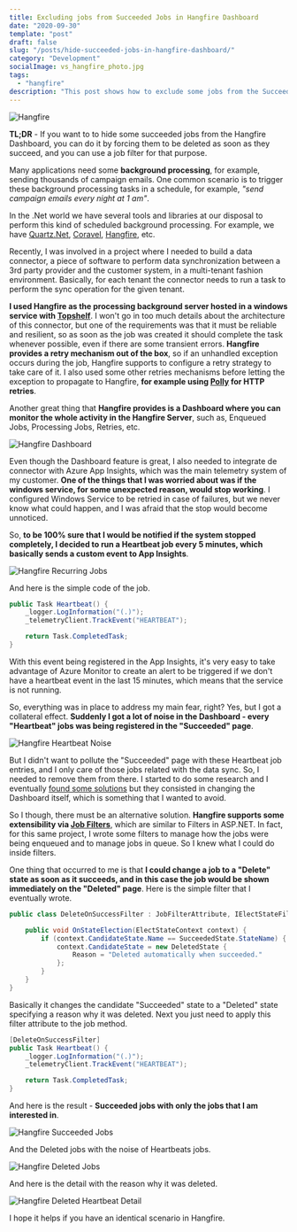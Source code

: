 ```yaml
---
title: Excluding jobs from Succeeded Jobs in Hangfire Dashboard
date: "2020-09-30"
template: "post"
draft: false
slug: "/posts/hide-succeeded-jobs-in-hangfire-dashboard/"
category: "Development"
socialImage: vs_hangfire_photo.jpg
tags:
  - "hangfire"
description: "This post shows how to exclude some jobs from the Succeeded in Hangfire Dashboard, even if they succeed."
---
```


![Hangfire](./vs_hangfire_photo.jpg)

**TL;DR** - If you want to to hide some succeeded jobs from the Hangfire
Dashboard, you can do it by forcing them to be deleted as soon as they succeed,
and you can use a job filter for that purpose.

Many applications need some **background processing**, for example,  sending
thousands of campaign emails. One common scenario is to trigger these background
processing tasks in a schedule, for example, *"send campaign emails every night
at 1 am"*.

In the .Net world we have several tools and libraries at our disposal to perform
this kind of scheduled background processing. For example, we have
[Quartz.Net](https://www.quartz-scheduler.net/),
[Coravel](https://docs.coravel.net/), [Hangfire](https://www.hangfire.io/), etc.

Recently, I was involved in a project where I needed to build a data connector,
a piece of software to perform data synchronization between a 3rd party provider
and the customer system, in a multi-tenant fashion environment. Basically, for
each tenant the connector needs to run a task to perform the sync operation for
the given tenant.

**I used Hangfire as the processing background server hosted in a windows
service with [Topshelf](https://github.com/Topshelf/Topshelf)**. I won't go in
too much details about the architecture of this connector, but one of the
requirements was that it must be reliable and resilient, so as soon as the job
was created it should complete the task whenever possible, even if there are
some transient errors. **Hangfire provides a retry mechanism out of the box**,
so if an unhandled exception occurs during the job, Hangfire supports to
configure a retry strategy to take care of it. I also used some other retries
mechanisms before letting the exception to propagate to Hangfire, **for example
using [Polly](https://github.com/App-vNext/Polly) for HTTP retries**.

Another great thing that **Hangfire provides is a Dashboard where you can
monitor the whole activity in the Hangfire Server**, such as, Enqueued Jobs,
Processing Jobs, Retries, etc.

![Hangfire Dashboard](./Hangfire_dashboard.png)

Even though the Dashboard feature is great, I also needed to integrate de
connector with Azure App Insights, which was the main telemetry system of my
customer. **One of the things that I was worried about was if the windows
service, for some unexpected reason, would stop working**. I configured Windows
Service to be retried in case of failures, but we never know what could happen,
and I was afraid that the stop would become unnoticed.

So, **to be 100% sure that I would be notified if the system stopped completely,
I decided to run a Heartbeat job every 5 minutes, which basically sends a custom
event to App Insights**.

![Hangfire Recurring Jobs](./hangfire_recurring_heartbeat.png)

And here is the simple code of the job.

```cs
public Task Heartbeat() {
    _logger.LogInformation("(.)");
    _telemetryClient.TrackEvent("HEARTBEAT");

    return Task.CompletedTask;
}
```

With this event being registered in the App Insights, it's very easy to take
advantage of Azure Monitor to create an alert to be triggered if we don't have a
heartbeat event in the last 15 minutes, which means that the service is not
running.

So, everything was in place to address my main fear, right? Yes, but I got a
collateral effect. **Suddenly I got a lot of noise in the Dashboard - every
"Heartbeat" jobs was being registered in the "Succeeded" page**.

![Hangfire Heartbeat Noise](./hangfire_dashboard_heartbeat_noise.png)

But I didn't want to pollute the "Succeeded" page with these Heartbeat job
entries, and I only care of those jobs related with the data sync. So, I needed
to remove them from there. I started to do some research and I eventually [found
some
solutions](https://discuss.hangfire.io/t/hide-certain-jobs-in-dashboard-log/2678/2)
but they consisted in changing the Dashboard itself, which is something that I
wanted to avoid.

So I though, there must be an alternative solution. **Hangfire supports some
extensibility via [Job
Filters](https://docs.hangfire.io/en/latest/extensibility/using-job-filters.html)**,
which are similar  to Filters in ASP.NET. In fact, for this same project, I
wrote some filters to manage how the jobs were being enqueued and to manage jobs
in queue. So I knew what I could do inside filters.

One thing that occurred to me is that **I could change a job to a "Delete" state
as soon as it succeeds, and in this case the job would be shown immediately on
the "Deleted" page**. Here is the simple filter that I eventually wrote.

```cs
public class DeleteOnSuccessFilter : JobFilterAttribute, IElectStateFilter {

    public void OnStateElection(ElectStateContext context) {
        if (context.CandidateState.Name == SucceededState.StateName) {
            context.CandidateState = new DeletedState {
                Reason = "Deleted automatically when succeeded."
            };
        }
    }
}
```

Basically it changes the candidate "Succeeded" state to a "Deleted" state
specifying a reason why it was deleted. Next you just need to apply this filter
attribute to the job method.

```cs
[DeleteOnSuccessFilter]
public Task Heartbeat() {
    _logger.LogInformation("(.)");
    _telemetryClient.TrackEvent("HEARTBEAT");

    return Task.CompletedTask;
}
```

And here is the result - **Succeeded jobs with only the jobs that I am
interested in**.

![Hangfire Succeeded Jobs](./hangfire_succeeded_job_clean.png)

And the Deleted jobs with the noise of Heartbeats jobs.

![Hangfire Deleted Jobs](./Hangfire_Dashboar_Delete_Heartbeat_Jobs.png)

And here is the detail with the reason why it was deleted.

![Hangfire Deleted Heartbeat Detail](./Hangfire_deleted_heartbeat_detail.png)

I hope it helps if you have an identical scenario in Hangfire.
